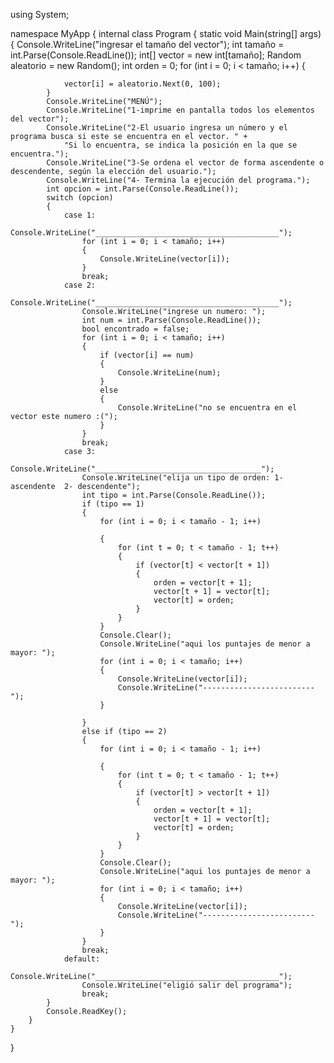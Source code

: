 using System;

namespace MyApp
{
    internal class Program
    {
        static void Main(string[] args)
        {
            Console.WriteLine("ingresar el tamaño del vector");
            int tamaño = int.Parse(Console.ReadLine());
            int[] vector = new int[tamaño];
            Random aleatorio = new Random();
            int orden = 0;
            for (int i = 0; i < tamaño; i++)
            {

                vector[i] = aleatorio.Next(0, 100);
            }
            Console.WriteLine("MENÚ");
            Console.WriteLine("1-imprime en pantalla todos los elementos del vector");
            Console.WriteLine("2-El usuario ingresa un número y el programa busca si este se encuentra en el vector. " +
                "Si lo encuentra, se indica la posición en la que se encuentra.");
            Console.WriteLine("3-Se ordena el vector de forma ascendente o descendente, según la elección del usuario.");
            Console.WriteLine("4- Termina la ejecución del programa.");
            int opcion = int.Parse(Console.ReadLine());
            switch (opcion)
            {
                case 1:
                    Console.WriteLine("_________________________________________");
                    for (int i = 0; i < tamaño; i++)
                    {
                        Console.WriteLine(vector[i]);
                    }
                    break;
                case 2:
                    Console.WriteLine("_________________________________________");
                    Console.WriteLine("ingrese un numero: ");
                    int num = int.Parse(Console.ReadLine());
                    bool encontrado = false;
                    for (int i = 0; i < tamaño; i++)
                    {
                        if (vector[i] == num)
                        {
                            Console.WriteLine(num);
                        }
                        else
                        {
                            Console.WriteLine("no se encuentra en el vector este numero :(");
                        }
                    }
                    break;
                case 3:
                    Console.WriteLine("_____________________________________");
                    Console.WriteLine("elija un tipo de orden: 1- ascendente  2- descendente");
                    int tipo = int.Parse(Console.ReadLine());
                    if (tipo == 1)
                    {
                        for (int i = 0; i < tamaño - 1; i++)

                        {
                            for (int t = 0; t < tamaño - 1; t++)
                            {
                                if (vector[t] < vector[t + 1])
                                {
                                    orden = vector[t + 1];
                                    vector[t + 1] = vector[t];
                                    vector[t] = orden;
                                }
                            }
                        }
                        Console.Clear();
                        Console.WriteLine("aqui los puntajes de menor a mayor: ");
                        for (int i = 0; i < tamaño; i++)
                        {
                            Console.WriteLine(vector[i]);
                            Console.WriteLine("-------------------------");
                        }

                    }
                    else if (tipo == 2)
                    {
                        for (int i = 0; i < tamaño - 1; i++)

                        {
                            for (int t = 0; t < tamaño - 1; t++)
                            {
                                if (vector[t] > vector[t + 1])
                                {
                                    orden = vector[t + 1];
                                    vector[t + 1] = vector[t];
                                    vector[t] = orden;
                                }
                            }
                        }
                        Console.Clear();
                        Console.WriteLine("aqui los puntajes de menor a mayor: ");
                        for (int i = 0; i < tamaño; i++)
                        {
                            Console.WriteLine(vector[i]);
                            Console.WriteLine("-------------------------");
                        }
                    }
                    break;
                default:
                    Console.WriteLine("_________________________________________");
                    Console.WriteLine("eligió salir del programa");
                    break;
            }
            Console.ReadKey();
        }
    }
}
